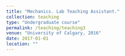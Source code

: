 ```yaml
---
title: "Mechanics. Lab Teaching Assistant."
collection: teaching
type: "Undergraduate course"
permalink: /teaching/teaching3
venue: "University of Calgary, 2016"
date: 2017-01-01
location: ""
---
```

